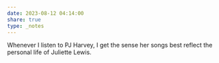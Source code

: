 ```yaml
---
date: 2023-08-12 04:14:00
share: true
type: _notes
---
```

Whenever I listen to PJ Harvey, I get the sense her songs best reflect the personal life of Juliette Lewis. 
